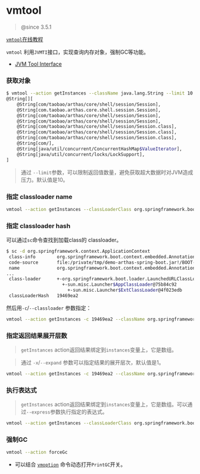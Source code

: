 vmtool
===

> @since 3.5.1

[`vmtool`在线教程](https://arthas.aliyun.com/doc/arthas-tutorials.html?language=cn&id=command-vmtool)

`vmtool` 利用`JVMTI`接口，实现查询内存对象，强制GC等功能。

* [JVM Tool Interface](https://docs.oracle.com/javase/8/docs/platform/jvmti/jvmti.html)

### 获取对象

```bash
$ vmtool --action getInstances --className java.lang.String --limit 10
@String[][
    @String[com/taobao/arthas/core/shell/session/Session],
    @String[com.taobao.arthas.core.shell.session.Session],
    @String[com/taobao/arthas/core/shell/session/Session],
    @String[com/taobao/arthas/core/shell/session/Session],
    @String[com/taobao/arthas/core/shell/session/Session.class],
    @String[com/taobao/arthas/core/shell/session/Session.class],
    @String[com/taobao/arthas/core/shell/session/Session.class],
    @String[com/],
    @String[java/util/concurrent/ConcurrentHashMap$ValueIterator],
    @String[java/util/concurrent/locks/LockSupport],
]
```

> 通过 `--limit`参数，可以限制返回值数量，避免获取超大数据时对JVM造成压力。默认值是10。

### 指定 classloader name

```bash
vmtool --action getInstances --classLoaderClass org.springframework.boot.loader.LaunchedURLClassLoader --className org.springframework.context.ApplicationContext
```


### 指定 classloader hash

可以通过`sc`命令查找到加载class的 classloader。

```bash
$ sc -d org.springframework.context.ApplicationContext
 class-info        org.springframework.boot.context.embedded.AnnotationConfigEmbeddedWebApplicationContext
 code-source       file:/private/tmp/demo-arthas-spring-boot.jar!/BOOT-INF/lib/spring-boot-1.5.13.RELEASE.jar!/
 name              org.springframework.boot.context.embedded.AnnotationConfigEmbeddedWebApplicationContext
...
 class-loader      +-org.springframework.boot.loader.LaunchedURLClassLoader@19469ea2
                     +-sun.misc.Launcher$AppClassLoader@75b84c92
                       +-sun.misc.Launcher$ExtClassLoader@4f023edb
 classLoaderHash   19469ea2
```

然后用`-c`/`--classloader` 参数指定：

```bash
vmtool --action getInstances -c 19469ea2 --className org.springframework.context.ApplicationContext
```

### 指定返回结果展开层数

> `getInstances` action返回结果绑定到`instances`变量上，它是数组。

> 通过 `-x`/`--expand` 参数可以指定结果的展开层次，默认值是1。

```bash 
vmtool --action getInstances -c 19469ea2 --className org.springframework.context.ApplicationContext -x 2
```

### 执行表达式

> `getInstances` action返回结果绑定到`instances`变量上，它是数组。可以通过`--express`参数执行指定的表达式。

```bash
vmtool --action getInstances --classLoaderClass org.springframework.boot.loader.LaunchedURLClassLoader --className org.springframework.context.ApplicationContext --express 'instances[0].getBeanDefinitionNames()'
```

### 强制GC

```bash
vmtool --action forceGc
```

* 可以结合 [`vmoption`](vmoption.md) 命令动态打开`PrintGC`开关。